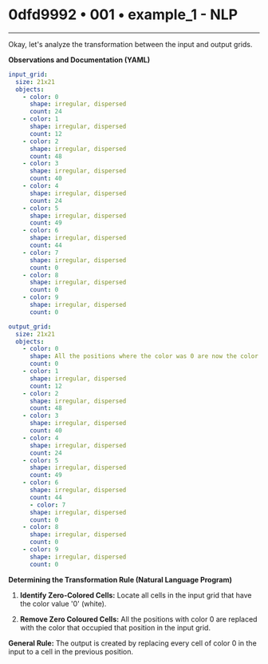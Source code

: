 # 0dfd9992 • 001 • example_1 - NLP

---
Okay, let's analyze the transformation between the input and output grids.

**Observations and Documentation (YAML)**

```yaml
input_grid:
  size: 21x21
  objects:
    - color: 0
      shape: irregular, dispersed
      count: 24
    - color: 1
      shape: irregular, dispersed
      count: 12
    - color: 2
      shape: irregular, dispersed
      count: 48
    - color: 3
      shape: irregular, dispersed
      count: 40
    - color: 4
      shape: irregular, dispersed
      count: 24
    - color: 5
      shape: irregular, dispersed
      count: 49
    - color: 6
      shape: irregular, dispersed
      count: 44
    - color: 7
      shape: irregular, dispersed
      count: 0
    - color: 8
      shape: irregular, dispersed
      count: 0
    - color: 9
      shape: irregular, dispersed
      count: 0

output_grid:
  size: 21x21
  objects:
    - color: 0
      shape: All the positions where the color was 0 are now the color that existed in the input.
      count: 0
    - color: 1
      shape: irregular, dispersed
      count: 12
    - color: 2
      shape: irregular, dispersed
      count: 48
    - color: 3
      shape: irregular, dispersed
      count: 40
    - color: 4
      shape: irregular, dispersed
      count: 24
    - color: 5
      shape: irregular, dispersed
      count: 49
    - color: 6
      shape: irregular, dispersed
      count: 44
      - color: 7
      shape: irregular, dispersed
      count: 0
    - color: 8
      shape: irregular, dispersed
      count: 0
    - color: 9
      shape: irregular, dispersed
      count: 0
```

**Determining the Transformation Rule (Natural Language Program)**

1.  **Identify Zero-Colored Cells:** Locate all cells in the input grid that have the color value '0' (white).

2. **Remove Zero Coloured Cells:** All the positions with color 0 are replaced with the color that occupied that position in the input grid.

**General Rule:** The output is created by replacing every cell of color 0 in the input to a cell in the previous position.


